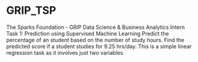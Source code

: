 # GRIP_TSP
The Sparks Foundation - GRIP  Data Science &amp; Business Analytics Intern  Task 1: Prediction using Supervised Machine Learning  Predict the percentage of an student based on the number of study hours. Find the predicted score if a student studies for 9.25 hrs/day. This is a simple linear regression task as it involves just two variables.
